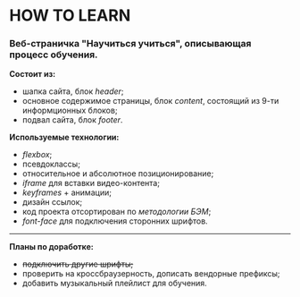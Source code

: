 # HOW TO LEARN

### Веб-страничка "Научиться учиться", описывающая процесс обучения.

**Состоит из:**

- шапка сайта, блок _header_;
- основное содержимое страницы, блок _content_, состоящий из 9-ти информционных блоков;
- подвал сайта, блок _footer_.

**Используемые технологии:**

- _flexbox_;
- псевдоклассы;
- относительное и абсолютное позиционирование;
- _iframe_ для вставки видео-контента;
- _keyframes_ + анимации;
- дизайн ссылок;
- код проекта отсортирован по _методологии БЭМ_;
- _font-face_ для подключения сторонних шрифтов.

---

**Планы по доработке:**

- ~~подключить другие шрифты;~~
- проверить на кроссбраузерность, дописать вендорные префиксы;
- добавить музыкальный плейлист для обучения.
